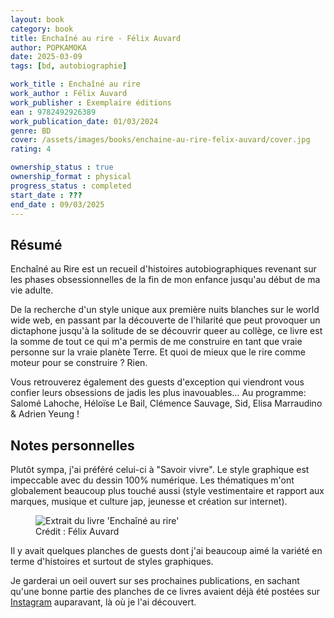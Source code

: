 ```yaml
---
layout: book
category: book
title: Enchaîné au rire - Félix Auvard
author: POPKAMOKA
date: 2025-03-09
tags: [bd, autobiographie]

work_title : Enchaîné au rire
work_author : Félix Auvard
work_publisher : Exemplaire éditions
ean : 9782492926389
work_publication_date: 01/03/2024
genre: BD
cover: /assets/images/books/enchaine-au-rire-felix-auvard/cover.jpg
rating: 4

ownership_status : true
ownership_format : physical
progress_status : completed
start_date : ???
end_date : 09/03/2025
---
```

## Résumé
Enchaîné au Rire est un recueil d'histoires autobiographiques revenant sur les phases obsessionnelles de la fin de mon
enfance jusqu'au début de ma vie adulte.

De la recherche d'un style unique aux première nuits blanches sur le world wide web, en passant par la découverte de
l'hilarité que peut provoquer un dictaphone jusqu'à la solitude de se découvrir queer au collège, ce livre est la somme
de tout ce qui m'a permis de me construire en tant que vraie personne sur la vraie planète Terre. Et quoi de mieux que
le rire comme moteur pour se construire ? Rien.

Vous retrouverez également des guests d'exception qui viendront vous confier leurs obsessions de jadis les plus
inavouables… Au programme: Salomé Lahoche, Héloïse Le Bail, Clémence Sauvage, Sid, Elisa Marraudino & Adrien Yeung !

## Notes personnelles
Plutôt sympa, j'ai préféré celui-ci à "Savoir vivre". Le style graphique est impeccable avec du dessin 100% numérique. Les thématiques m'ont globalement beaucoup plus touché aussi (style vestimentaire et rapport aux marques, musique et culture jap, jeunesse et création sur internet).

<figure>
  <img src="{{ '/assets/images/books/enchaine-au-rire-felix-auvard/extrait.jpg' | relative_url }}" alt="Extrait du livre 'Enchaîné au rire'">
  <figcaption>Crédit : Félix Auvard</figcaption>
</figure>

Il y avait quelques planches de guests dont j'ai beaucoup aimé la variété en terme d'histoires et surtout de styles graphiques.

Je garderai un oeil ouvert sur ses prochaines publications, en sachant qu'une bonne partie des planches de ce livres avaient déjà été postées sur [Instagram](https://www.instagram.com/felix.auvard) auparavant, là où je l'ai découvert.
